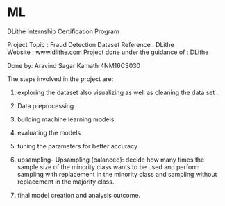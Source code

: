 # ML

DLithe Internship Certification Program
 
Project Topic : Fraud Detection Dataset
Reference : DLithe  
Website : www.dlithe.com
Project done under the guidance of : DLithe

Done by: Aravind Sagar Kamath 4NM16CS030

The steps involved in the project are:

1. exploring the dataset also visualizing as well as cleaning the data set .

2. Data preprocessing

3. building machine learning models

4. evaluating the models

5. tuning the parameters for better accuracy

6. upsampling- Upsampling (balanced): decide how many times the sample size of the minority class wants to be used and perform sampling with replacement in the minority class and sampling without replacement in the majority class.

7. final model creation and analysis outcome.
